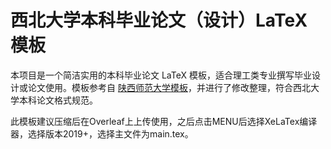 # 西北大学本科毕业论文（设计）LaTeX 模板

本项目是一个简洁实用的本科毕业论文 LaTeX 模板，适合理工类专业撰写毕业设计或论文使用。模板参考自 [陕西师范大学模板](https://www.overleaf.com/latex/templates/shan-xi-shi-fan-da-xue-li-gong-ke-lei-ben-ke-sheng-bi-ye-lun-wen-texmo-ban/rkxzpttqqzyt)，并进行了修改整理，符合西北大学本科论文格式规范。

此模板建议压缩后在Overleaf上上传使用，之后点击MENU后选择XeLaTex编译器，选择版本2019+，选择主文件为main.tex。
